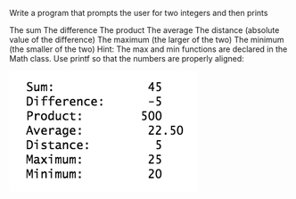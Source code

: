 Write a program that prompts the user for two integers and then prints

The sum
The difference
The product
The average
The distance (absolute value of the difference)
The maximum (the larger of the two)
The minimum (the smaller of the two) Hint: The max and min functions are declared in the Math class.
Use printf so that the numbers are properly aligned:



![screenshot](/Screenshot.png)
